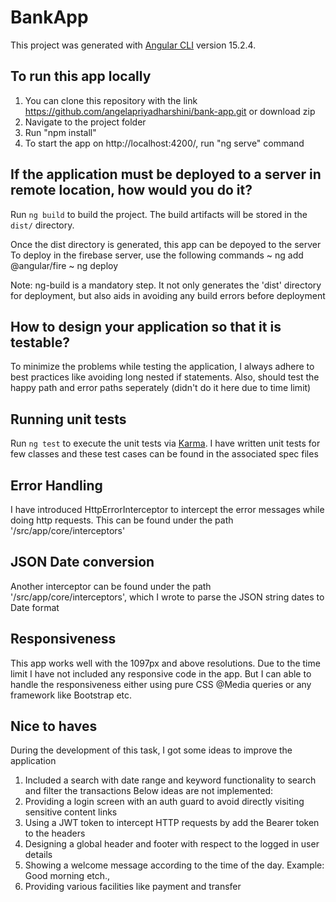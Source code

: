 # BankApp

This project was generated with [Angular CLI](https://github.com/angular/angular-cli) version 15.2.4.

## To run this app locally

1. You can clone this repository with the link https://github.com/angelapriyadharshini/bank-app.git or download zip
2. Navigate to the project folder
3. Run "npm install"
4. To start the app on http://localhost:4200/, run "ng serve" command

## If the application must be deployed to a server in remote location, how would you do it?

Run `ng build` to build the project. The build artifacts will be stored in the `dist/` directory.

Once the dist directory is generated, this app can be depoyed to the server 
To deploy in the firebase server, use the following commands
~ ng add @angular/fire
~ ng deploy

Note: ng-build is a mandatory step. It not only generates the 'dist' directory for deployment, but also aids in avoiding any build errors before deployment

## How to design your application so that it is testable?

To minimize the problems while testing the application, I always adhere to best practices like avoiding long nested if statements. 
Also, should test the happy path and error paths seperately (didn't do it here due to time limit)

## Running unit tests

Run `ng test` to execute the unit tests via [Karma](https://karma-runner.github.io).
I have written unit tests for few classes and these test cases can be found in the associated spec files  

## Error Handling

I have introduced HttpErrorInterceptor to intercept the error messages while doing http requests. 
This can be found under the path '/src/app/core/interceptors'

## JSON Date conversion

Another interceptor can be found under the path '/src/app/core/interceptors', which I wrote to parse the JSON string dates to Date format

## Responsiveness

This app works well with the 1097px and above resolutions. Due to the time limit I have not included any responsive code in the app. But I can able to handle the responsiveness either using pure CSS @Media queries or any framework like Bootstrap etc.

## Nice to haves

During the development of this task, I got some ideas to improve the application
1. Included a search with date range and keyword functionality to search and filter the transactions
Below ideas are not implemented:
1. Providing a login screen with an auth guard to avoid directly visiting sensitive content links
2. Using a JWT token to intercept HTTP requests by add the Bearer token to the headers
3. Designing a global header and footer with respect to the logged in user details
4. Showing a welcome message according to the time of the day. Example: Good morning etch.,
5. Providing various facilities like payment and transfer



